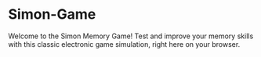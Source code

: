 # Simon-Game
Welcome to the Simon Memory Game! Test and improve your memory skills with this classic electronic game simulation, right here on your browser.
